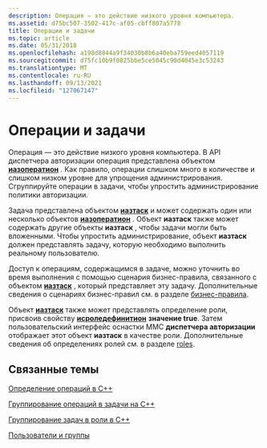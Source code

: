 ```yaml
---
description: Операция — это действие низкого уровня компьютера.
ms.assetid: d75bc507-3502-417c-af05-cbff807a5778
title: Операции и задачи
ms.topic: article
ms.date: 05/31/2018
ms.openlocfilehash: a198d8844a9f34030b8b6a40eba759eed4057119
ms.sourcegitcommit: d75fc10b9f0825bbe5ce5045c90d4045e3c53243
ms.translationtype: MT
ms.contentlocale: ru-RU
ms.lasthandoff: 09/13/2021
ms.locfileid: "127067147"
---
```

# <a name="operations-and-tasks"></a>Операции и задачи

Операция — это действие низкого уровня компьютера. В API диспетчера авторизации операция представлена объектом [**иазоператион**](/windows/desktop/api/Azroles/nn-azroles-iazoperation) . Как правило, операции слишком много в количестве и слишком низком уровне для упрощения администрирования. Сгруппируйте операции в задачи, чтобы упростить администрирование политики авторизации.

Задача представлена объектом [**иазтаск**](/windows/desktop/api/Azroles/nn-azroles-iaztask) и может содержать один или несколько объектов [**иазоператион**](/windows/desktop/api/Azroles/nn-azroles-iazoperation) . Объект **иазтаск** также может содержать другие объекты **иазтаск** , чтобы задачи могли быть вложенными. Чтобы упростить администрирование, объект **иазтаск** должен представлять задачу, которую необходимо выполнить реальному пользователю.

Доступ к операциям, содержащимся в задаче, можно уточнить во время выполнения с помощью сценария бизнес-правила, связанного с объектом [**иазтаск**](/windows/desktop/api/Azroles/nn-azroles-iaztask) , который представляет эту задачу. Дополнительные сведения о сценариях бизнес-правил см. в разделе [бизнес-правила](business-rules.md).

Объект [**иазтаск**](/windows/desktop/api/Azroles/nn-azroles-iaztask) также может представлять определение роли, присвоив свойству [**исроледефинитион**](/windows/desktop/api/Azroles/nf-azroles-iaztask-get_isroledefinition) **значение true**. Затем пользовательский интерфейс оснастки MMC **диспетчера авторизации** отображает этот объект **иазтаск** в качестве роли. Дополнительные сведения об определениях ролей см. в разделе [roles](roles.md).

## <a name="related-topics"></a>Связанные темы

<dl> <dt>

[Определение операций в C++](defining-operations-in-c--.md)
</dt> <dt>

[Группирование операций в задачи на C++](grouping-operations-into-tasks-in-c--.md)
</dt> <dt>

[Группирование задач в роли в C++](grouping-tasks-into-roles-in-c--.md)
</dt> <dt>

[Пользователи и группы](users-and-groups.md)
</dt> </dl>

 

 



